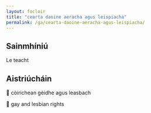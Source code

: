 ```yaml
---
layout: focloir
title: "cearta daoine aeracha agus leispiacha"
permalink: /ga/cearta-daoine-aeracha-agus-leispiacha/
---
```


## Sainmhíniú

Le teacht

## Aistriúcháin

&#x1f3f4;&#xe0067;&#xe0062;&#xe0073;&#xe0063;&#xe0074;&#xe007f; còirichean gèidhe agus leasbach

&#x1f3f4;&#xe0067;&#xe0062;&#xe0065;&#xe006e;&#xe0067;&#xe007f; gay and lesbian rights
